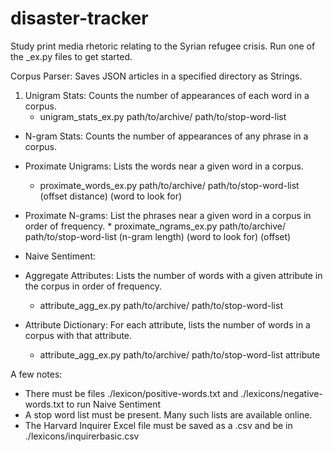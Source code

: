 # disaster-tracker
Study print media rhetoric relating to the Syrian refugee crisis. Run one of the _ex.py files to get started.  

Corpus Parser: Saves JSON articles in a specified directory as Strings.

1. Unigram Stats: Counts the number of appearances of each word in a corpus.
    * unigram_stats_ex.py path/to/archive/ path/to/stop-word-list  

* N-gram Stats: Counts the number of appearances of any phrase in a corpus.

* Proximate Unigrams: Lists the words near a given word in a corpus.
    * proximate_words_ex.py path/to/archive/ path/to/stop-word-list (offset distance) (word to look for)  

* Proximate N-grams: List the phrases near a given word in a corpus in order of frequency. * proximate_ngrams_ex.py path/to/archive/ path/to/stop-word-list (n-gram length) (word to look for) (offset)

* Naive Sentiment: 

* Aggregate Attributes: Lists the number of words with a given attribute in the corpus in order of frequency.
    * attribute_agg_ex.py path/to/archive/ path/to/stop-word-list	

* Attribute Dictionary: For each attribute, lists the number of words in a corpus with that attribute.
    * attribute_agg_ex.py path/to/archive/ path/to/stop-word-list attribute	

A few notes:
- There must be files ./lexicon/positive-words.txt and ./lexicons/negative-words.txt to run Naive Sentiment
- A stop word list must be present. Many such lists are available online.
- The Harvard Inquirer Excel file must be saved as a .csv and be in ./lexicons/inquirerbasic.csv 
